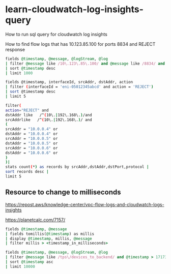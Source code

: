 # learn-cloudwatch-log-insights-query
How to run sql query for cloudwatch log insights

How to find flow logs that has 10.123.85.100 for ports 8834 and REJECT response
```ruby
fields @timestamp, @message, @logStream, @log
| filter @message like /10\.123\.85\.100/ and @message like /8834/ and @message like /REJECT/
| sort @timestamp desc
| limit 1000
```
```bash
fields @timestamp, interfaceId, srcAddr, dstAddr, action
| filter (interfaceId = 'eni-05012345abcd' and action = 'REJECT')
| sort @timestamp desc
| limit 5
```
```bash
filter(
action="REJECT" and
dstAddr like   /^(10\.|192\.168\.)/and
srcAddrlike   /^(10\.|192\.168\.)/ and
(
srcAddr = "10.0.0.4" or
dstAddr = "10.0.0.4" or
srcAddr = "10.0.0.5" or
dstAddr = "10.0.0.5" or
srcAddr = "10.0.0.6" or
dstAddr = "10.0.0.6" or
)
)|
stats count(*) as records by srcAddr,dstAddr,dstPort,protocol |
sort records desc |
limit 5
```
## Resource to change to milliseconds
https://repost.aws/knowledge-center/vpc-flow-logs-and-cloudwatch-logs-insights

https://planetcalc.com/7157/
```ruby
fields @timestamp, @message
| fields tomillis(@timestamp) as millis
| display @timestamp, millis, @message
| filter millis > <timestamp_in_milliseconds>
```
```ruby
fields @timestamp, @message, @logStream, @log
| filter @message like /tps\/devices_to_backend/ and @timestamp > 1717338360000 and eventType like 'RuleExecution'
| sort @timestamp asc
| limit 10000
```
